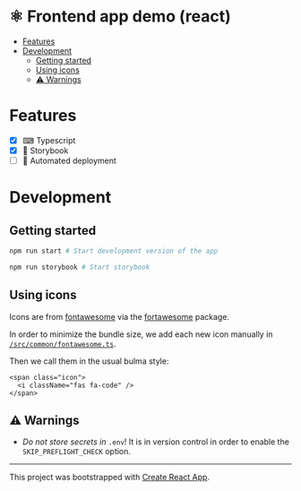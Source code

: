 # ⚛ Frontend app demo (react) <!-- omit in toc -->

- [Features](#features)
- [Development](#development)
  - [Getting started](#getting-started)
  - [Using icons](#using-icons)
  - [⚠ Warnings](#-warnings)

# Features

- [x] ⌨ Typescript
- [x] 📘 Storybook
- [ ] 🐋 Automated deployment

# Development

## Getting started

```bash
npm run start # Start development version of the app

npm run storybook # Start storybook
```

## Using icons

Icons are from [fontawesome](https://fontawesome.com/) via the
[fortawesome](https://www.npmjs.com/package/@fortawesome/react-fontawesome) package.

In order to minimize the bundle size, we add each new icon manually in
[`/src/common/fontawesome.ts`](/src/common/fontawesome.ts).

Then we call them in the usual bulma style:

```tsx
<span class="icon">
  <i className="fas fa-code" />
</span>
```

## ⚠ Warnings

- _Do not store secrets in_ `.env`! It is in version control in order to enable
  the `SKIP_PREFLIGHT_CHECK` option.

---

This project was bootstrapped with [Create React App](https://github.com/facebook/create-react-app).

